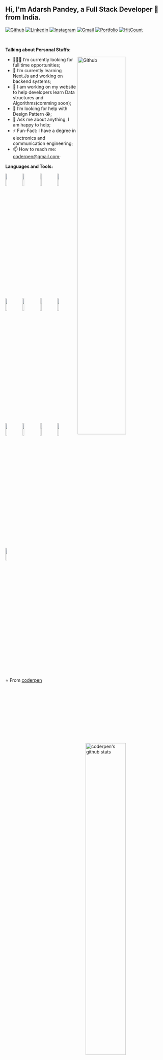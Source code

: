 <!-- Your title -->
## Hi, I'm Adarsh Pandey, a Full Stack Developer 🚀 from India.

<!-- Your badges
You can use the website to generate badges: https://shields.io/
-->

[![Github](https://img.shields.io/badge/-Github-000?style=flat&logo=Github&logoColor=white)](https://github.com/coderpen-me)
[![Linkedin](https://img.shields.io/badge/-LinkedIn-blue?style=flat&logo=Linkedin&logoColor=white)](https://www.linkedin.com/in/adarsh-pandey-136400121/)
[![Instagram](https://img.shields.io/badge/-Instagram-c13584?style=flat&labelColor=c13584&logo=instagram&logoColor=white)](https://www.instagram.com/coderpen/)
[![Gmail](https://img.shields.io/badge/-Gmail-c14438?style=flat&logo=Gmail&logoColor=white)](mailto:coderpen@gmail.com)
[![Portfolio](https://img.shields.io/badge/coderpen.in-Portfolio-green)](https://www.coderpen.in/)
[![HitCount](http://hits.dwyl.com/coderpen-me/coderpen-me.svg)](http://hits.dwyl.com/coderpen-me/coderpen-me)

&nbsp;

<!-- Talking about you -->
**Talking about Personal Stuffs:**

<!-- Any image aligned to the right. Beware the width -->
<img width="55%" align="right" alt="Github" src="https://cdn.dribbble.com/users/2424687/screenshots/6065697/cat-01.png" />

- 👨🏽‍💻 I’m currently looking for full time opportunities;
- 🌱 I’m currently learning Next.Js and working on backend systems; 
- 👯 I am working on my website to help developers learn Data structures and Algorithms(comming soon);
- 🤔 I’m looking for help with Design Pattern 😭;
- 💬 Ask me about anything, I am happy to help;
- ⚡️ Fun-Fact: I have a degree in electronics and communication engineering;
- 📫 How to reach me: coderpen@gmail.com;

**Languages and Tools:** 

<!-- Your github readme stats
You can use this api: https://github.com/anuraghazra/github-readme-stats
-->
<p>
  <a href="https://github.com/coderpen-me">
    <img width="50%" align="right" alt="coderpen's github stats" src="https://github-readme-stats.vercel.app/api?username=coderpen-me&show_icons=true&hide_border=true" />
  </a>
  
  <!-- Your languages and tools. Be careful with the alignment. 
  You can use this sites to get logos: https://www.vectorlogo.zone or https://simpleicons.org/
  -->
  <code><img width="10%" src="https://www.vectorlogo.zone/logos/reactjs/reactjs-ar21.svg"></code>
  <code><img width="10%" src="https://www.vectorlogo.zone/logos/angular/angular-ar21.svg"></code>
  <code><img width="10%" src="https://www.vectorlogo.zone/logos/javascript/javascript-ar21.svg"></code>
  <code><img width="10%" src="https://www.vectorlogo.zone/logos/getbootstrap/getbootstrap-ar21.svg"></code>
  <br />
  <code><img width="10%" src="https://www.vectorlogo.zone/logos/nodejs/nodejs-ar21.svg"></code>
  <code><img width="10%" src="https://www.vectorlogo.zone/logos/expressjs/expressjs-ar21.svg"></code>
  <code><img width="10%" src="https://www.vectorlogo.zone/logos/mysql/mysql-ar21.svg"></code>
  <code><img width="10%" src="https://www.vectorlogo.zone/logos/mongodb/mongodb-ar21.svg"></code>
  <br />
  <code><img width="10%" src="https://www.vectorlogo.zone/logos/python/python-ar21.svg"></code>
  <code><img width="10%" src="https://www.vectorlogo.zone/logos/java/java-ar21.svg"></code>
  <code><img width="10%" src="https://www.vectorlogo.zone/logos/amazon_aws/amazon_aws-ar21.svg"></code>
  <code><img width="10%" src="https://www.vectorlogo.zone/logos/git-scm/git-scm-ar21.svg"></code>
  <br />
  <code><img width="10%" src="https://www.vectorlogo.zone/logos/visualstudio_code/visualstudio_code-ar21.svg"></code>
</p>

⭐️ From [coderpen](https://coderpen.in)
